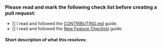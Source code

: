 ### Please read and mark the following check list before creating a pull request:

 - [] I read and followed the [CONTRIBUTING.md](https://github.com/akveo/nebular/blob/master/CONTRIBUTING.md) guide.
 - [] I read and followed the [New Feature Checklist](https://github.com/akveo/nebular/blob/master/DEV_DOCS.md#new-feature-checklist) guide.
 
 #### Short description of what this resolves:
